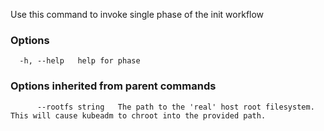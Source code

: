 
Use this command to invoke single phase of the init workflow

### Options

```
  -h, --help   help for phase
```

### Options inherited from parent commands

```
      --rootfs string   The path to the 'real' host root filesystem. This will cause kubeadm to chroot into the provided path.
```
